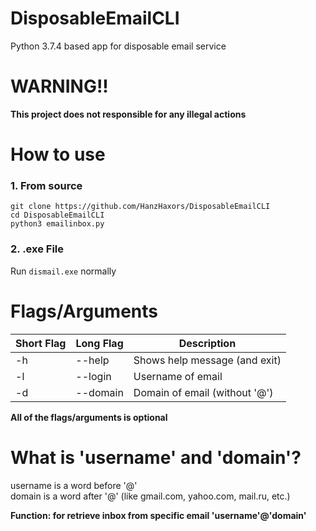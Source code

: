 # DisposableEmailCLI
Python 3.7.4 based app for disposable email service

# WARNING!!
**This project does not responsible for any illegal actions**

# How to use
### 1. From source
```
git clone https://github.com/HanzHaxors/DisposableEmailCLI
cd DisposableEmailCLI
python3 emailinbox.py
```
### 2. .exe File
Run `dismail.exe` normally

# Flags/Arguments
Short Flag | Long Flag | Description
---------- | --------- | -----------
-h | --help | Shows help message (and exit)
-l | --login | Username of email
-d | --domain | Domain of email (without '@')

**All of the flags/arguments is optional**

# What is 'username' and 'domain'?
username is a word before '@' <br>
domain is a word after '@' (like gmail.com, yahoo.com, mail.ru, etc.)

**Function: for retrieve inbox from specific email 'username'@'domain'**
